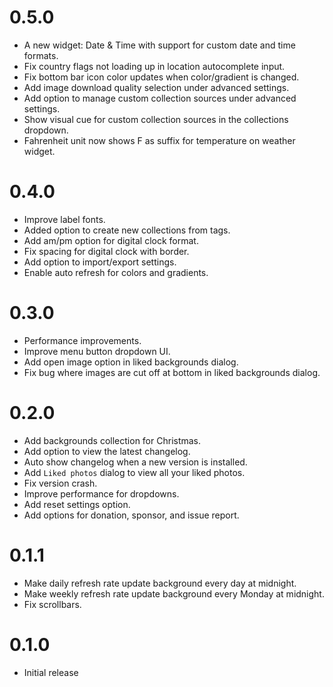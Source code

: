 # 0.5.0

- A new widget: Date & Time with support for custom date and time formats.
- Fix country flags not loading up in location autocomplete input.
- Fix bottom bar icon color updates when color/gradient is changed.
- Add image download quality selection under advanced settings.
- Add option to manage custom collection sources under advanced settings.
- Show visual cue for custom collection sources in the collections dropdown.
- Fahrenheit unit now shows F as suffix for temperature on weather widget.

# 0.4.0

- Improve label fonts.
- Added option to create new collections from tags.
- Add am/pm option for digital clock format.
- Fix spacing for digital clock with border.
- Add option to import/export settings.
- Enable auto refresh for colors and gradients.

# 0.3.0

- Performance improvements.
- Improve menu button dropdown UI.
- Add open image option in liked backgrounds dialog.
- Fix bug where images are cut off at bottom in liked backgrounds dialog.

# 0.2.0

- Add backgrounds collection for Christmas.
- Add option to view the latest changelog.
- Auto show changelog when a new version is installed.
- Add `Liked photos` dialog to view all your liked photos.
- Fix version crash.
- Improve performance for dropdowns.
- Add reset settings option.
- Add options for donation, sponsor, and issue report.

# 0.1.1

- Make daily refresh rate update background every day at midnight.
- Make weekly refresh rate update background every Monday at midnight.
- Fix scrollbars.

# 0.1.0

- Initial release